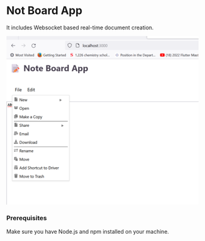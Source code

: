 # Not Board App
It includes Websocket based real-time document creation.

![Screenshot](2.png)

### Prerequisites

Make sure you have Node.js and npm installed on your machine.

 

